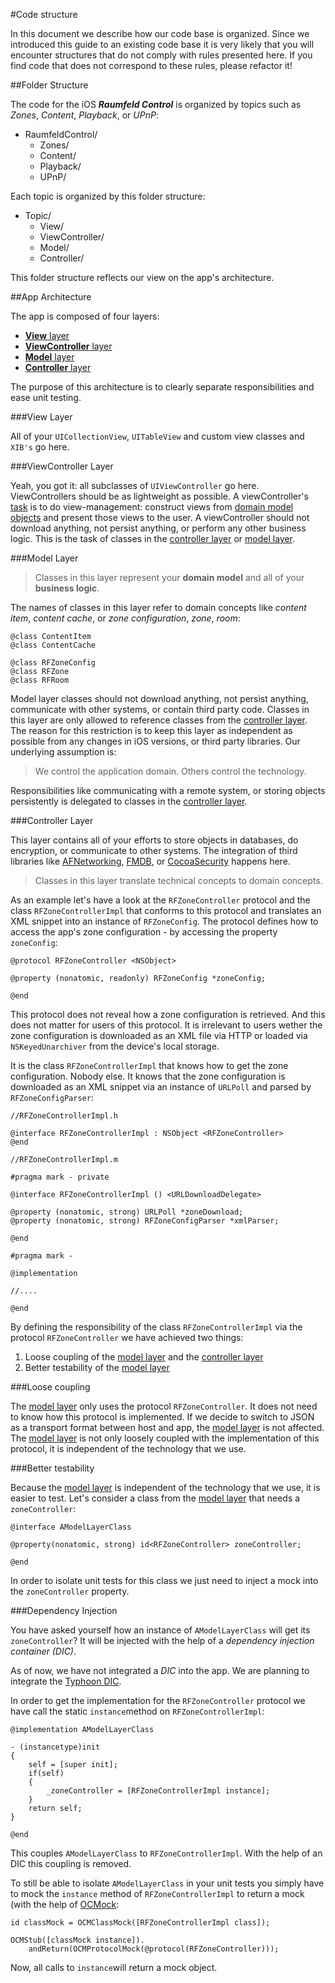 #Code structure

In this document we describe how our code base is organized. Since we introduced this guide to an existing code base it is very likely that you will encounter structures that do not comply with rules presented here. If you find code that does not correspond to these rules, please refactor it!

##Folder Structure

The code for the iOS ***Raumfeld Control*** is organized by topics such as *Zones*, *Content*,  *Playback*, or *UPnP*:

* RaumfeldControl/
	* Zones/
	* Content/
	* Playback/
	* UPnP/

Each topic is organized by this folder structure:

* Topic/
	* View/
	* ViewController/
	* Model/
	* Controller/
	
This folder structure reflects our view on the app's architecture. 

##App Architecture

The app is composed of four layers:

* [**View** layer](#view-layer)
* [**ViewController** layer](#viewcontroller-layer)
* [**Model** layer](#model-layer)
* [**Controller** layer](#controller-layer) 	

The purpose of this architecture is to clearly separate responsibilities and ease unit testing.

###View Layer

All of your `UICollectionView`,  `UITableView` and custom view classes and `XIB's` go here. 

###ViewController Layer

Yeah, you got it: all subclasses of `UIViewController` go here. ViewControllers should be as lightweight as possible. A viewController's [task](https://developer.apple.com/library/ios/featuredarticles/ViewControllerPGforiPhoneOS/Introduction/Introduction.html) is to do view-management: construct views from [domain model objects](#model-layer) and present those views to the user. A viewController should not download anything, not persist anything, or perform any other business logic. This is the task of classes in the [controller layer](#controller-layer) or [model layer](#model-layer).

###Model Layer

> Classes in this layer represent your **domain model** and all of your **business logic**. 

The names of classes in this layer refer to domain concepts like *content item*, *content cache*, or *zone configuration*, *zone*, *room*:

```objc
@class ContentItem
@class ContentCache

@class RFZoneConfig
@class RFZone
@class RFRoom
```

Model layer classes should not download anything, not persist anything, communicate with other systems, or contain third party code. Classes in this layer are only allowed to reference classes from the [controller layer](#controller-layer). The reason for this restriction is to keep this layer as independent as possible from any changes in iOS versions, or third party libraries. Our underlying assumption is:

> We control the application domain. Others control the technology. 

Responsibilities like communicating with a remote system, or storing objects persistently is delegated to classes in the [controller layer](#controller-layer).

###Controller Layer

This layer contains all of your efforts to store objects in databases, do encryption, or communicate to other systems. The integration of third libraries like [AFNetworking](https://github.com/AFNetworking/AFNetworking), [FMDB](https://github.com/ccgus/fmdb), or [CocoaSecurity](https://github.com/kelp404/CocoaSecurity) happens here.

> Classes in this layer translate technical concepts to domain concepts. 

As an example let's have a look at the `RFZoneController` protocol and the class `RFZoneControllerImpl` that conforms to this protocol and translates an XML snippet into an instance of `RFZoneConfig`. 
The protocol defines how to access the app's zone configuration - by accessing the property `zoneConfig`:

```objc
@protocol RFZoneController <NSObject>

@property (nonatomic, readonly) RFZoneConfig *zoneConfig;

@end
```

This protocol does not reveal how a zone configuration is retrieved. And this does not matter for users of this protocol. It is irrelevant to users wether the zone configuration is downloaded as an XML file via HTTP or loaded via `NSKeyedUnarchiver` from the device's local storage.

It is the class `RFZoneControllerImpl` that knows how to get the zone configuration. Nobody else. It knows that the zone configuration is downloaded as an XML snippet via an instance of `URLPoll` and parsed by `RFZoneConfigParser`:

```objc
//RFZoneControllerImpl.h

@interface RFZoneControllerImpl : NSObject <RFZoneController>
@end
```

```objc
//RFZoneControllerImpl.m

#pragma mark - private

@interface RFZoneControllerImpl () <URLDownloadDelegate>

@property (nonatomic, strong) URLPoll *zoneDownload;
@property (nonatomic, strong) RFZoneConfigParser *xmlParser;

@end

#pragma mark -

@implementation

//....

@end
```

By defining the responsibility of the class `RFZoneControllerImpl` via the protocol `RFZoneController` we have achieved two things:

1. Loose coupling of the [model layer](#model-layer) and the [controller layer](#controller-layer)
2. Better testability of the [model layer](#model-layer)

###Loose coupling

The [model layer](#model-layer) only uses the protocol `RFZoneController`. It does not need to know how this protocol is implemented. If we decide to switch to JSON as a transport format between host and app, the [model layer](#model-layer) is not affected. The [model layer](#model-layer) is not only loosely coupled with the implementation of this protocol, it is independent of the technology that we use.

###Better testability

Because the [model layer](#model-layer) is independent of the technology that we use, it is easier to test. Let's consider a class from the [model layer](#model-layer) that needs a `zoneController`:

```objc
@interface AModelLayerClass

@property(nonatomic, strong) id<RFZoneController> zoneController;

@end
```

In order to isolate unit tests for this class we just need to inject a mock into the `zoneController` property.

###Dependency Injection

You have asked yourself how an instance of `AModelLayerClass` will get its `zoneController`? It will be injected with the help of a *dependency injection container (DIC)*. 

As of now, we have not integrated a *DIC* into the app. We are planning to integrate the [Typhoon DIC](https://github.com/appsquickly/Typhoon).

In order to get the implementation for the `RFZoneController` protocol we have call the static `instance`method on `RFZoneControllerImpl`:

```objc
@implementation AModelLayerClass

- (instancetype)init
{
	self = [super init];
	if(self)
	{
		_zoneController = [RFZoneControllerImpl instance];
	}
	return self;
}

@end
```

This couples `AModelLayerClass` to `RFZoneControllerImpl`. With the help of an DIC this coupling is removed.

To still be able to isolate `AModelLayerClass` in your unit tests you simply have to mock the `instance` method of `RFZoneControllerImpl` to return a mock (with the help of [OCMock](http://ocmock.org):

```objc
id classMock = OCMClassMock([RFZoneControllerImpl class]);

OCMStub([classMock instance]).
	andReturn(OCMProtocolMock(@protocol(RFZoneController)));
```

Now, all calls to `instance`will return a mock object.